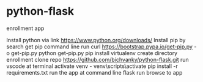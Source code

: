 # python-flask
enrollment app

Install python via link https://www.python.org/downloads/
Install pip by search get pip
command line run 
curl https://bootstrap.pypa.io/get-pip.py -o get-pip.py
python get-pip.py
pip install virtualenv
create directory enrollment
clone repo https://github.com/bichvanky/python-flask.git
run vscode
at terminal activate venv - venv\scripts\activate
pip install -r requirements.txt
run the app at command line
flask run
browse to app
